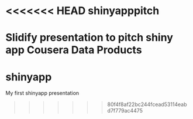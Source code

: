 <<<<<<< HEAD
shinyapppitch
=============

Slidify presentation to pitch shiny app Cousera Data Products
=======
shinyapp
========

My first shinyapp presentation
>>>>>>> 80f4f8af22bc244fcead53114eabd7f779ac4475
